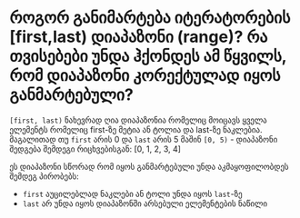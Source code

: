 # როგორ განიმარტება იტერატორების [first,last) დიაპაზონი (range)? რა თვისებები უნდა ჰქონდეს ამ წყვილს, რომ დიაპაზონი კორექტულად იყოს განმარტებული?

`[first, last)` ნახევრად ღია დიაპაზონია რომელიც მოიცავს ყველა ელემენტს რომელიც
first-ზე მეტია ან ტოლია და last-ზე ნაკლებია. მაგალითად თუ `first` არის 0 და
`last` არის 5 მაშინ `[0, 5)` - დიაპაზონი შედგება შემდეგი რიცხვებისგან: [0, 1, 2, 3, 4]

ეს დიაპაზონი სწორად რომ იყოს განმარტებული უნდა აკმაყოფილობდეს შემდეგ პირობებს:

- `first` აუცილებლად ნაკლები ან ტოლი უნდა იყოს `last`-ზე
- `last` არ უნდა იყოს დიაპაზონში არსებული ელემენტების ნაწილი


